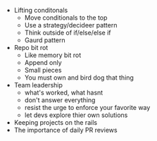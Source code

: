 - Lifting conditonals
  - Move conditionals to the top
  - Use a strategy/decideer pattern
  - Think outside of if/else/else if
  - Gaurd pattern
- Repo bit rot
  - Like memory bit rot
  - Append only
  - Small pieces
  - You must own and bird dog that thing
- Team leadership 
  - what's worked, what hasnt
  - don't answer everything
  - resist the urge to enforce your favorite way
  - let devs explore thier own solutions
- Keeping projects on the rails
- The importance of daily PR reviews
